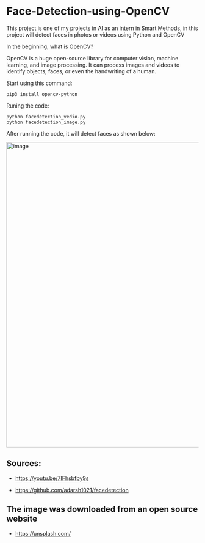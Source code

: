 # Face-Detection-using-OpenCV
This project is one of my projects in AI as an intern in Smart Methods, in this project will detect faces in photos or videos using Python and OpenCV

In the beginning, what is OpenCV?

OpenCV is a huge open-source library for computer vision, machine learning, and image processing. It can process images and videos to identify objects, faces, or even the handwriting of a human.


Start using this command:

    pip3 install opencv-python
Runing the code:

    python facedetection_vedio.py
    python facedetection_image.py

    
After running the code, it will detect faces as shown below:

<img width="800" alt="image" src="https://user-images.githubusercontent.com/63214056/128563678-ff9835a4-8c7d-41c3-9fef-6e44f4a27630.png">


    
## Sources:

- https://youtu.be/7IFhsbfby9s

- https://github.com/adarsh1021/facedetection

## The image was downloaded from an open source website

- https://unsplash.com/
    

